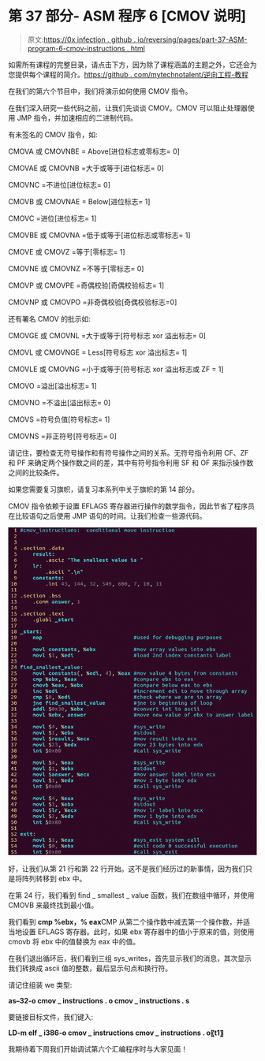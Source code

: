 # 第 37 部分- ASM 程序 6 [CMOV 说明]

> 原文:[https://0x infection . github . io/reversing/pages/part-37-ASM-program-6-cmov-instructions . html](https://0xinfection.github.io/reversing/pages/part-37-asm-program-6-cmov-instructions.html)

如需所有课程的完整目录，请点击下方，因为除了课程涵盖的主题之外，它还会为您提供每个课程的简介。[https://github . com/mytechnotalent/逆向工程-教程](https://github.com/mytechnotalent/Reverse-Engineering-Tutorial)

在我们的第六个节目中，我们将演示如何使用 CMOV 指令。

在我们深入研究一些代码之前，让我们先谈谈 CMOV。CMOV 可以阻止处理器使用 JMP 指令，并加速相应的二进制代码。

有未签名的 CMOV 指令，如:

CMOVA 或 CMOVNBE = Above[进位标志或零标志= 0]

CMOVAE 或 CMOVNB =大于或等于[进位标志= 0]

CMOVNC =不进位[进位标志= 0]

CMOVB 或 CMOVNAE = Below[进位标志= 1]

CMOVC =进位[进位标志= 1]

CMOVBE 或 CMOVNA =低于或等于[进位标志或零标志= 1]

CMOVE 或 CMOVZ =等于[零标志= 1]

CMOVNE 或 CMOVNZ =不等于[零标志= 0]

CMOVP 或 CMOVPE =奇偶校验[奇偶校验标志= 1]

CMOVNP 或 CMOVPO =非奇偶校验[奇偶校验标志=0]

还有署名 CMOV 的批示如:

CMOVGE 或 CMOVNL =大于或等于[符号标志 xor 溢出标志= 0]

CMOVL 或 CMOVNGE = Less[符号标志 xor 溢出标志= 1]

CMOVLE 或 CMOVNG =小于或等于[符号标志 xor 溢出标志或 ZF = 1]

CMOVO =溢出[溢出标志= 1]

CMOVNO =不溢出[溢出标志= 0]

CMOVS =符号负值[符号标志= 1]

CMOVNS =非正符号[符号标志= 0]

请记住，要检查无符号操作和有符号操作之间的关系。无符号指令利用 CF、ZF 和 PF 来确定两个操作数之间的差，其中有符号指令利用 SF 和 OF 来指示操作数之间的比较条件。

如果您需要复习旗帜，请复习本系列中关于旗帜的第 14 部分。

CMOV 指令依赖于设置 EFLAGS 寄存器进行操作的数学指令，因此节省了程序员在比较语句之后使用 JMP 语句的时间。让我们检查一些源代码。

![](img/da1914a5c8d1050ff6dc6522f4f50506.png)

好，让我们从第 21 行和第 22 行开始。这不是我们经历过的新事情，因为我们只是将阵列转移到 ebx 中。

在第 24 行，我们看到 find _ smallest _ value 函数，我们在数组中循环，并使用 CMOVB 来最终找到最小值。

我们看到 **cmp %ebx，% eax**CMP 从第二个操作数中减去第一个操作数，并适当地设置 EFLAGS 寄存器。此时，如果 ebx 寄存器中的值小于原来的值，则使用 cmovb 将 ebx 中的值替换为 eax 中的值。

在我们退出循环后，我们看到三组 sys_writes，首先显示我们的消息，其次显示我们转换成 ascii 值的整数，最后显示句点和换行符。

请记住组装 we 类型:

**as–32-o cmov _ instructions . o cmov _ instructions . s**

要链接目标文件，我们键入:

**LD-m elf _ i386-o cmov _ instructions cmov _ instructions . o〖t1〗**

我期待着下周我们开始调试第六个汇编程序时与大家见面！